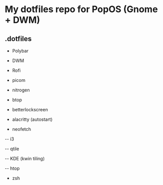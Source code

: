 # My dotfiles repo for PopOS (Gnome + DWM)

## .dotfiles

- Polybar

- DWM

- Rofi

- picom

- nitrogen

- btop

- betterlockscreen

- alacritty (autostart)

- neofetch

-- i3

-- qtile

-- KDE (kwin tiling)

-- htop

- zsh
